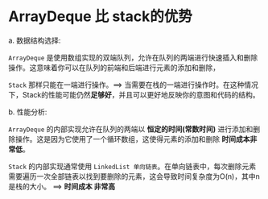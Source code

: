 # ArrayDeque 比 stack的优势
a. 数据结构选择:

`ArrayDeque` 是使用数组实现的双端队列，允许在队列的两端进行快速插入和删除操作。这意味着你可以在队列的前端和后端进行元素的添加和删除，

`Stack` 那样只能在一端进行操作。==> 当需要在栈的一端进行操作时。在这种情况下，Stack的性能可能仍然**足够好**，并且可以更好地反映你的意图和代码的结构。

b. 性能分析:

`ArrayDeque` 的内部实现允许在队列的两端以 **恒定的时间(常数时间)** 进行添加和删除操作。这是因为它使用了一个循环数组，这使得元素的添加和删除 **时间成本非常低**。

`Stack` 的内部实现通常使用 `LinkedList 单向链表`。在单向链表中，每次删除元素需要遍历一次全部链表以找到要删除的元素，这会导致时间复杂度为O(n)，其中n是栈的大小。
==> **时间成本 非常高**
